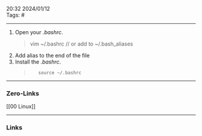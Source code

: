20:32     2024/01/12    
Tags: #
____
1. Open your _.bashrc_.
   >	vim ~/.bashrc
   >	// or add to ~/.bash_aliases
1. Add alias to the end of the file
2. Install the _.bashrc_.
   >		source ~/.bashrc
>


____
### Zero-Links
[[00 Linux]]

____
### Links
